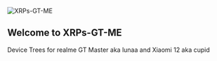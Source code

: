 ![XRPs-GT-ME](https://github.com/user-attachments/assets/ab3bed7b-c291-4a54-98dd-5bc06834caee)
## Welcome to XRPs-GT-ME
Device Trees for realme GT Master aka lunaa and Xiaomi 12 aka cupid

<!--

**Here are some ideas to get you started:**

🙋‍♀️ A short introduction - what is your organization all about?
🌈 Contribution guidelines - how can the community get involved?
👩‍💻 Useful resources - where can the community find your docs? Is there anything else the community should know?
🍿 Fun facts - what does your team eat for breakfast?
🧙 Remember, you can do mighty things with the power of [Markdown](https://docs.github.com/github/writing-on-github/getting-started-with-writing-and-formatting-on-github/basic-writing-and-formatting-syntax)
-->
